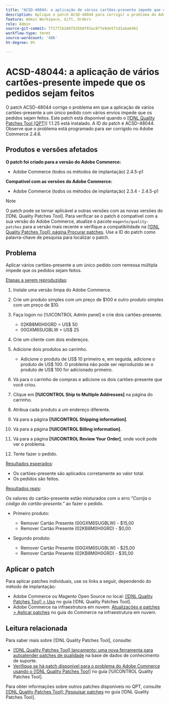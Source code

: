 ```yaml
---
title: "ACSD-48044: a aplicação de vários cartões-presente impede que os pedidos sejam feitos"
description: Aplique o patch ACSD-48044 para corrigir o problema do Adobe Commerce, onde a aplicação de vários cartões-presente a um único pedido com vários envios impede que os pedidos sejam feitos.
feature: Admin Workspace, Gift, Orders
role: Admin
source-git-commit: 7f17f1b286f635b8f65ac877e9de5f1d1a6a6461
workflow-type: tm+mt
source-wordcount: '486'
ht-degree: 0%

---
```


# ACSD-48044: a aplicação de vários cartões-presente impede que os pedidos sejam feitos

O patch ACSD-48044 corrige o problema em que a aplicação de vários cartões-presente a um único pedido com vários envios impede que os pedidos sejam feitos. Este patch está disponível quando o [[!DNL Quality Patches Tool (QPT)]](https://experienceleague.adobe.com/en/docs/commerce-knowledge-base/kb/announcements/commerce-announcements/magento-quality-patches-released-new-tool-to-self-serve-quality-patches) 1.1.25 está instalado. A ID do patch é ACSD-48044. Observe que o problema está programado para ser corrigido no Adobe Commerce 2.4.6.

## Produtos e versões afetados

**O patch foi criado para a versão do Adobe Commerce:**

* Adobe Commerce (todos os métodos de implantação) 2.4.5-p1

**Compatível com as versões do Adobe Commerce:**

* Adobe Commerce (todos os métodos de implantação) 2.3.4 - 2.4.5-p1

>[!NOTE]
>
>O patch pode se tornar aplicável a outras versões com as novas versões do [!DNL Quality Patches Tool]. Para verificar se o patch é compatível com a sua versão do Adobe Commerce, atualize o pacote `magento/quality-patches` para a versão mais recente e verifique a compatibilidade na [[!DNL Quality Patches Tool]: página Procurar patches](https://experienceleague.adobe.com/tools/commerce-quality-patches/index.html). Use a ID do patch como palavra-chave de pesquisa para localizar o patch.

## Problema

Aplicar vários cartões-presente a um único pedido com remessa múltipla impede que os pedidos sejam feitos.

<u>Etapas a serem reproduzidas</u>:

1. Instale uma versão limpa do Adobe Commerce.
1. Crie um produto simples com um preço de $100 e outro produto simples com um preço de $10.
1. Faça logon no [!UICONTROL Admin panel] e crie dois cartões-presente.

   * 02KB8M0H0GRD = US$ 50
   * 00GXM6SUGBLW = US$ 25

1. Crie um cliente com dois endereços.
1. Adicione dois produtos ao carrinho.

   * Adicione o produto de US$ 10 primeiro e, em seguida, adicione o produto de US$ 100. O problema não pode ser reproduzido se o produto de US$ 100 for adicionado primeiro.

1. Vá para o carrinho de compras e adicione os dois cartões-presente que você criou.
1. Clique em **[!UICONTROL Ship to Multiple Addresses]** na página do carrinho.
1. Atribua cada produto a um endereço diferente.
1. Vá para a página **[!UICONTROL Shipping information]**.
1. Vá para a página **[!UICONTROL Billing information]**.
1. Vá para a página **[!UICONTROL Review Your Order]**, onde você pode ver o problema.
1. Tente fazer o pedido.

<u>Resultados esperados</u>:

* Os cartões-presente são aplicados corretamente ao valor total.
* Os pedidos são feitos.

<u>Resultados reais</u>:

Os valores do cartão-presente estão misturados com o erro *&quot;Corrija o código do cartão-presente.&quot;* ao fazer o pedido.

* Primeiro produto:

   * Remover Cartão Presente (00GXM6SUGBLW) - $15,00
   * Remover Cartão Presente (02KB8M0H0GRD) - $0,00

* Segundo produto:

   * Remover Cartão Presente (00GXM6SUGBLW) - $25,00
   * Remover Cartão Presente (02KB8M0H0GRD) - $35,00

## Aplicar o patch

Para aplicar patches individuais, use os links a seguir, dependendo do método de implantação:

* Adobe Commerce ou Magento Open Source no local: [[!DNL Quality Patches Tool] > Uso](https://experienceleague.adobe.com/docs/commerce-operations/tools/quality-patches-tool/usage.html) no guia [!DNL Quality Patches Tool].
* Adobe Commerce na infraestrutura em nuvem: [Atualizações e patches > Aplicar patches](https://experienceleague.adobe.com/docs/commerce-cloud-service/user-guide/develop/upgrade/apply-patches.html) no guia do Commerce na infraestrutura em nuvem.

## Leitura relacionada

Para saber mais sobre [!DNL Quality Patches Tool], consulte:

* [[!DNL Quality Patches Tool] lançamento: uma nova ferramenta para autoatender patches de qualidade](https://experienceleague.adobe.com/en/docs/commerce-knowledge-base/kb/announcements/commerce-announcements/magento-quality-patches-released-new-tool-to-self-serve-quality-patches) na base de dados de conhecimento de suporte.
* [Verifique se há patch disponível para o problema do Adobe Commerce usando o  [!DNL Quality Patches Tool]](/help/tools/quality-patches-tool/patches-available-in-qpt/check-patch-for-magento-issue-with-magento-quality-patches.md) no guia [!UICONTROL Quality Patches Tool].


Para obter informações sobre outros patches disponíveis no QPT, consulte [[!DNL Quality Patches Tool]: Pesquisar patches](https://experienceleague.adobe.com/tools/commerce-quality-patches/index.html) no guia [!DNL Quality Patches Tool].
